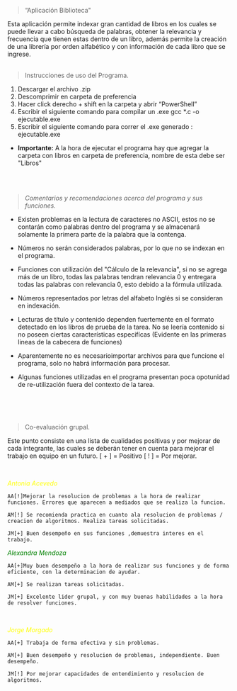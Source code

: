 > “Aplicación Biblioteca"

Esta aplicación permite indexar gran cantidad de libros en los cuales se puede llevar a cabo búsqueda de palabras, obtener la relevancia y frecuencia que tienen estas dentro de un libro, además permite la creación de una librería por orden alfabético y con información de cada libro que se ingrese.
<br>
<br>
> Instrucciones de uso del Programa.

1.	Descargar el archivo .zip
2.	Descomprimir en carpeta de preferencia
3.	Hacer click derecho + shift en la carpeta y abrir “PowerShell”
4.	Escribir el siguiente comando para compilar un .exe
gcc *.c -o ejecutable.exe 
5. Escribir el siguiente comando para correr el .exe generado : ejecutable.exe

+ **Importante:** A la hora de ejecutar el programa hay que agregar la carpeta con libros en carpeta de preferencia, nombre de esta debe ser "Libros"

<br>
<br>

>*Comentarios y recomendaciones acerca del programa y sus funciones.*

+ Existen problemas en la lectura de caracteres no ASCII, estos no se contarán como palabras dentro del programa y se almacenará solamente la primera parte de la palabra que la contenga.

+ Números no serán considerados palabras, por lo que no se indexan en el programa.

+ Funciones con utilización del "Cálculo de la relevancia", si no se agrega más de un libro, todas las palabras tendran relevancia 0 y entregara todas las palabras con relevancia 0, esto debido a la fórmula utilizada.

+ Números representados por letras del alfabeto Inglés si se consideran en indexación.

+ Lecturas de título y contenido dependen fuertemente en el formato detectado en los libros de prueba de la tarea. No se leería contenido si no poseen ciertas características especifícas (Evidente en las primeras lineas de la cabecera de funciones)

+ Aparentemente no es necesarioimportar archivos para que funcione el programa, solo no habrá información para procesar.

+ Algunas funciones utilizadas en el programa presentan poca opotunidad de re-utilización fuera del contexto de la tarea.

<br>
<br>
<br>

> Co-evaluación grupal.

Este punto consiste en una lista de cualidades positivas y por mejorar de cada integrante, las cuales se deberán tener en cuenta para mejorar el trabajo en equipo en un futuro. [ + ] = Positivo [ ! ] = Por mejorar.

<br>


<span style="color:yellow"> *_Antonia Acevedo_* </span>

    AA[!]Mejorar la resolucion de problemas a la hora de realizar funciones. Errores que aparecen a mediados que se realiza la funcion.

    AM[!] Se recomienda practica en cuanto ala resolucion de problemas / creacion de algoritmos. Realiza tareas solicitadas.

    JM[+] Buen desempeño en sus funciones ,demuestra interes en el trabajo.



<span style="color:green"> *_Alexandra Mendoza_*</span>

    AA[+]Muy buen desempeño a la hora de realizar sus funciones y de forma eficiente, con la determinacion de ayudar.

    AM[+] Se realizan tareas solicitadas.
    
    JM[+] Excelente lider grupal, y con muy buenas habilidades a la hora de resolver funciones.



<br>

<span style="color:yellow"> *_Jorge Morgado_* </span>

    AA[+] Trabaja de forma efectiva y sin problemas. 

    AM[+] Buen desempeño y resolucion de problemas, independiente. Buen desempeño.

    JM[!] Por mejorar capacidades de entendimiento y resolucion de algoritmos.

